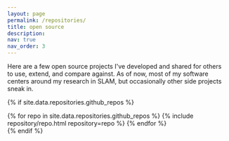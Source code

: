 ```yaml
---
layout: page
permalink: /repositories/
title: open source
description:
nav: true
nav_order: 3
---
```


Here are a few open source projects I've developed and shared for others to use,
extend, and compare against. As of now, most of my software centers around my
research in SLAM, but occasionally other side projects sneak in.

{% if site.data.repositories.github_repos %}
<div class="repositories d-flex flex-wrap flex-md-row flex-column justify-content-between align-items-center">
  {% for repo in site.data.repositories.github_repos %}
    {% include repository/repo.html repository=repo %}
  {% endfor %}
</div>
{% endif %}
